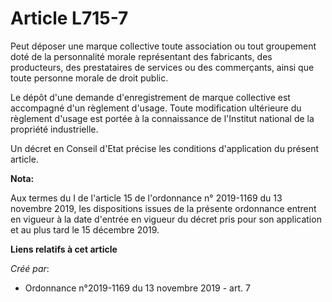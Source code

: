 # Article L715-7

Peut déposer une marque collective toute association ou tout groupement doté de la personnalité morale représentant des
fabricants, des producteurs, des prestataires de services ou des commerçants, ainsi que toute personne morale de droit
public.

Le dépôt d'une demande d'enregistrement de marque collective est accompagné d'un règlement d'usage. Toute modification
ultérieure du règlement d'usage est portée à la connaissance de l'Institut national de la propriété industrielle.

Un décret en Conseil d'Etat précise les conditions d'application du présent article.

**Nota:**

Aux termes du I de l'article 15 de l'ordonnance n° 2019-1169 du 13 novembre 2019, les dispositions issues de la présente
ordonnance entrent en vigueur à la date d'entrée en vigueur du décret pris pour son application et au plus tard le 15
décembre 2019.

**Liens relatifs à cet article**

_Créé par_:

  - Ordonnance n°2019-1169 du 13 novembre 2019 - art. 7

